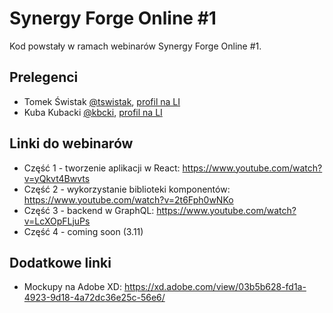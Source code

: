 # Synergy Forge Online #1

Kod powstały w ramach webinarów Synergy Forge Online #1. 

## Prelegenci
- Tomek Świstak [@tswistak](https://github.com/tswistak), [profil na LI](https://www.linkedin.com/in/tomasz-swistak/)
- Kuba Kubacki [@kbcki](https://github.com/kbcki), [profil na LI](https://www.linkedin.com/in/jakub-kubacki/)

## Linki do webinarów

- Część 1 - tworzenie aplikacji w React: <https://www.youtube.com/watch?v=yQkvt4Bwvts>
- Część 2 - wykorzystanie biblioteki komponentów: <https://www.youtube.com/watch?v=2t6Fph0wNKo>
- Część 3 - backend w GraphQL: <https://www.youtube.com/watch?v=LcXOpFLjuPs>
- Część 4 - coming soon (3.11)

## Dodatkowe linki

- Mockupy na Adobe XD: <https://xd.adobe.com/view/03b5b628-fd1a-4923-9d18-4a72dc36e25c-56e6/>
